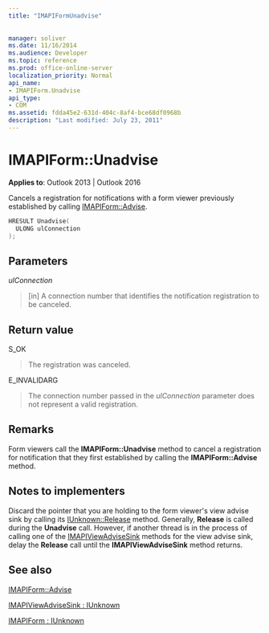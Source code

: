 ```yaml
---
title: "IMAPIFormUnadvise"
 
 
manager: soliver
ms.date: 11/16/2014
ms.audience: Developer
ms.topic: reference
ms.prod: office-online-server
localization_priority: Normal
api_name:
- IMAPIForm.Unadvise
api_type:
- COM
ms.assetid: fdda45e2-631d-404c-8af4-bce68df0968b
description: "Last modified: July 23, 2011"
---
```


# IMAPIForm::Unadvise

  
  
**Applies to**: Outlook 2013 | Outlook 2016 
  
Cancels a registration for notifications with a form viewer previously established by calling [IMAPIForm::Advise](imapiform-advise.md).
  
```cpp
HRESULT Unadvise(
  ULONG ulConnection
);
```

## Parameters

 _ulConnection_
  
> [in] A connection number that identifies the notification registration to be canceled.
    
## Return value

S_OK 
  
> The registration was canceled.
    
E_INVALIDARG 
  
> The connection number passed in the  _ulConnection_ parameter does not represent a valid registration. 
    
## Remarks

Form viewers call the **IMAPIForm::Unadvise** method to cancel a registration for notification that they first established by calling the **IMAPIForm::Advise** method. 
  
## Notes to implementers

Discard the pointer that you are holding to the form viewer's view advise sink by calling its [IUnknown::Release](http://msdn.microsoft.com/en-us/library/ms682317%28v=VS.85%29.aspx) method. Generally, **Release** is called during the **Unadvise** call. However, if another thread is in the process of calling one of the [IMAPIViewAdviseSink](imapiviewadvisesinkiunknown.md) methods for the view advise sink, delay the **Release** call until the **IMAPIViewAdviseSink** method returns. 
  
## See also



[IMAPIForm::Advise](imapiform-advise.md)
  
[IMAPIViewAdviseSink : IUnknown](imapiviewadvisesinkiunknown.md)
  
[IMAPIForm : IUnknown](imapiformiunknown.md)

